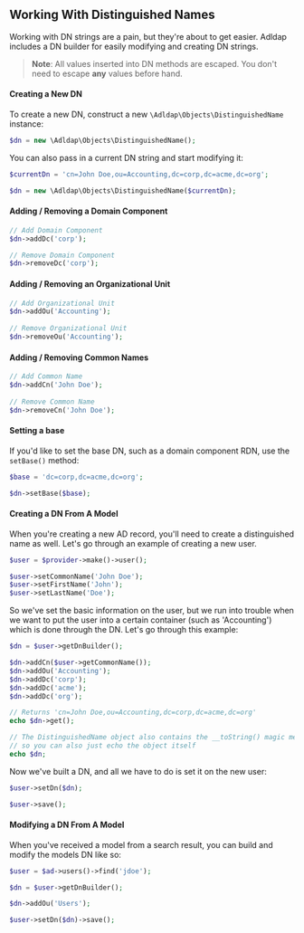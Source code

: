 ## Working With Distinguished Names

Working with DN strings are a pain, but they're about to get easier. Adldap includes a DN builder for easily modifying and
creating DN strings.

> **Note**: All values inserted into DN methods are escaped. You don't need to escape **any** values before hand.

#### Creating a New DN

To create a new DN, construct a new `\Adldap\Objects\DistinguishedName` instance:

```php
$dn = new \Adldap\Objects\DistinguishedName();
```
    
You can also pass in a current DN string and start modifying it:

```php
$currentDn = 'cn=John Doe,ou=Accounting,dc=corp,dc=acme,dc=org';

$dn = new \Adldap\Objects\DistinguishedName($currentDn);
```
    
#### Adding / Removing a Domain Component

```php
// Add Domain Component
$dn->addDc('corp');

// Remove Domain Component
$dn->removeDc('corp');
```

#### Adding / Removing an Organizational Unit

```php
// Add Organizational Unit
$dn->addOu('Accounting');
    
// Remove Organizational Unit
$dn->removeOu('Accounting');
```

#### Adding / Removing Common Names

```php
// Add Common Name
$dn->addCn('John Doe');
    
// Remove Common Name
$dn->removeCn('John Doe');   
```

#### Setting a base

If you'd like to set the base DN, such as a domain component RDN, use the `setBase()` method:

```php
$base = 'dc=corp,dc=acme,dc=org';

$dn->setBase($base);
```

#### Creating a DN From A Model

When you're creating a new AD record, you'll need to create a distinguished name as well. Let's go through an example of
creating a new user.

```php
$user = $provider->make()->user();

$user->setCommonName('John Doe');
$user->setFirstName('John');
$user->setLastName('Doe');
```

So we've set the basic information on the user, but we run into trouble when we want to put the user into a certain container
(such as 'Accounting') which is done through the DN. Let's go through this example:

```php
$dn = $user->getDnBuilder();

$dn->addCn($user->getCommonName());
$dn->addOu('Accounting');
$dn->addDc('corp');
$dn->addDc('acme');
$dn->addDc('org');

// Returns 'cn=John Doe,ou=Accounting,dc=corp,dc=acme,dc=org'
echo $dn->get();

// The DistinguishedName object also contains the __toString() magic method
// so you can also just echo the object itself
echo $dn;
```
    
Now we've built a DN, and all we have to do is set it on the new user:    

```php
$user->setDn($dn);

$user->save();
```

#### Modifying a DN From A Model

When you've received a model from a search result, you can build and modify the models DN like so:

```php
$user = $ad->users()->find('jdoe');

$dn = $user->getDnBuilder();

$dn->addOu('Users');

$user->setDn($dn)->save();
```

